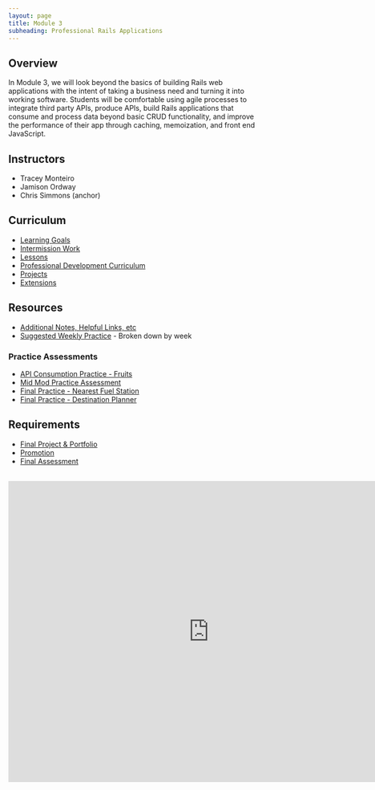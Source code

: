 ```yaml
---
layout: page
title: Module 3
subheading: Professional Rails Applications
---
```


## Overview

In Module 3, we will look beyond the basics of building Rails web applications with the intent of taking a business need and turning it into working software. Students will be comfortable using agile processes to integrate third party APIs, produce APIs, build Rails applications that consume and process data beyond basic CRUD functionality, and improve the performance of their app through caching, memoization, and front end JavaScript.

## Instructors

* Tracey Monteiro
* Jamison Ordway
* Chris Simmons (anchor)

## Curriculum

* [Learning Goals](./misc/learning_goals)
* [Intermission Work](./misc/intermission_work)
* [Lessons](./lessons)
* [Professional Development Curriculum](.././professional_development/Mod3/index)
* [Projects](./projects)
* [Extensions](./extensions)

## Resources

* [Additional Notes, Helpful Links, etc](./notes)
* [Suggested Weekly Practice](https://github.com/turingschool-examples/M3_weekend_practice) - Broken down by week

### Practice Assessments
* [API Consumption Practice - Fruits](https://github.com/turingschool-examples/fruit-api-7)
* [Mid Mod Practice Assessment](https://github.com/turingschool-examples/parks-finder-7)
* [Final Practice - Nearest Fuel Station](https://github.com/turingschool-examples/nearest-fuel-station-7)
* [Final Practice - Destination Planner](./practice_assessments/practice_assessment)

## Requirements

* [Final Project & Portfolio](./misc/final_project_and_portfolio_guide)
* [Promotion](./misc/promotion)
* [Final Assessment](./misc/final_assessment)
  

<br>

<iframe src="https://calendar.google.com/calendar/embed?mode=week&src=casimircreative.com_e9k9b6n7bok174ilmqbfdr0sc4@group.calendar.google.com&ctz=America/Denver" style="border-width:0" width="800" height="600" frameborder="0" scrolling="no"></iframe>

